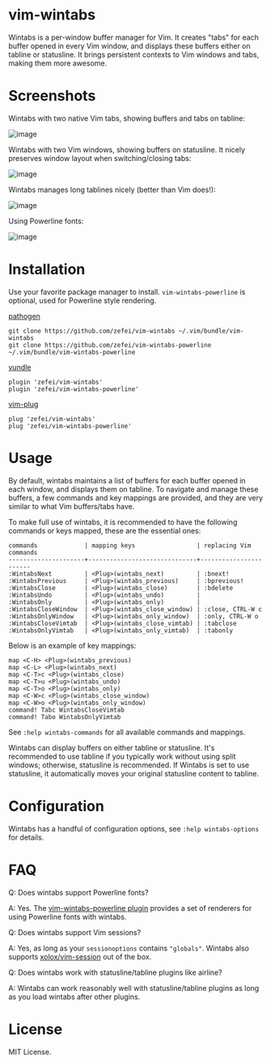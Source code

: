 # vim-wintabs

Wintabs is a per-window buffer manager for Vim. It creates "tabs" for each 
buffer opened in every Vim window, and displays these buffers either on tabline 
or statusline. It brings persistent contexts to Vim windows and tabs, making 
them more awesome.

# Screenshots

Wintabs with two native Vim tabs, showing buffers and tabs on tabline:

![image](https://raw.githubusercontent.com/zefei/vim-wintabs/master/screenshots/screenshot1.gif)

Wintabs with two Vim windows, showing buffers on statusline. It nicely preserves 
window layout when switching/closing tabs:

![image](https://raw.githubusercontent.com/zefei/vim-wintabs/master/screenshots/screenshot2.gif)

Wintabs manages long tablines nicely (better than Vim does!):

![image](https://raw.githubusercontent.com/zefei/vim-wintabs/master/screenshots/screenshot3.png)

Using Powerline fonts:

![image](https://raw.githubusercontent.com/zefei/vim-wintabs-powerline/master/screenshots/screenshot1.png)

# Installation

Use your favorite package manager to install. `vim-wintabs-powerline` is 
optional, used for Powerline style rendering.

[pathogen](https://github.com/tpope/vim-pathogen)

    git clone https://github.com/zefei/vim-wintabs ~/.vim/bundle/vim-wintabs
    git clone https://github.com/zefei/vim-wintabs-powerline ~/.vim/bundle/vim-wintabs-powerline

[vundle](https://github.com/vundlevim/vundle.vim)

    plugin 'zefei/vim-wintabs'
    plugin 'zefei/vim-wintabs-powerline'

[vim-plug](https://github.com/junegunn/vim-plug)

    plug 'zefei/vim-wintabs'
    plug 'zefei/vim-wintabs-powerline'

# Usage

By default, wintabs maintains a list of buffers for each buffer opened in each 
window, and displays them on tabline. To navigate and manage these buffers, a 
few commands and key mappings are provided, and they are very similar to what 
Vim buffers/tabs have.

To make full use of wintabs, it is recommended to have the following commands or 
keys mapped, these are the essential ones:

    commands             | mapping keys                 | replacing Vim commands
    ---------------------+------------------------------+-----------------------
    :WintabsNext         | <Plug>(wintabs_next)         | :bnext!
    :WintabsPrevious     | <Plug>(wintabs_previous)     | :bprevious!
    :WintabsClose        | <Plug>(wintabs_close)        | :bdelete
    :WintabsUndo         | <Plug>(wintabs_undo)         |
    :WintabsOnly         | <Plug>(wintabs_only)         |
    :WintabsCloseWindow  | <Plug>(wintabs_close_window) | :close, CTRL-W c
    :WintabsOnlyWindow   | <Plug>(wintabs_only_window)  | :only, CTRL-W o
    :WintabsCloseVimtab  | <Plug>(wintabs_close_vimtab) | :tabclose
    :WintabsOnlyVimtab   | <Plug>(wintabs_only_vimtab)  | :tabonly

Below is an example of key mappings:

    map <C-H> <Plug>(wintabs_previous)
    map <C-L> <Plug>(wintabs_next)
    map <C-T>c <Plug>(wintabs_close)
    map <C-T>u <Plug>(wintabs_undo)
    map <C-T>o <Plug>(wintabs_only)
    map <C-W>c <Plug>(wintabs_close_window)
    map <C-W>o <Plug>(wintabs_only_window)
    command! Tabc WintabsCloseVimtab
    command! Tabo WintabsOnlyVimtab

See `:help wintabs-commands` for all available commands and mappings.

Wintabs can display buffers on either tabline or statusline. It's recommended to 
use tabline if you typically work without using split windows; otherwise, 
statusline is recommended. If Wintabs is set to use statusline, it automatically 
moves your original statusline content to tabline.

# Configuration

Wintabs has a handful of configuration options, see `:help wintabs-options` for 
details.

# FAQ

Q: Does wintabs support Powerline fonts?

A: Yes. The [vim-wintabs-powerline 
plugin](https://github.com/zefei/vim-wintabs-powerline) provides a set of 
renderers for using Powerline fonts with wintabs.

Q: Does wintabs support Vim sessions?

A: Yes, as long as your `sessionoptions` contains `"globals"`. Wintabs also 
supports [xolox/vim-session](https://github.com/xolox/vim-session) out of the 
box.

Q: Does wintabs work with statusline/tabline plugins like airline?

A: Wintabs can work reasonably well with statusline/tabline plugins as long as 
you load wintabs after other plugins.

# License

MIT License.
